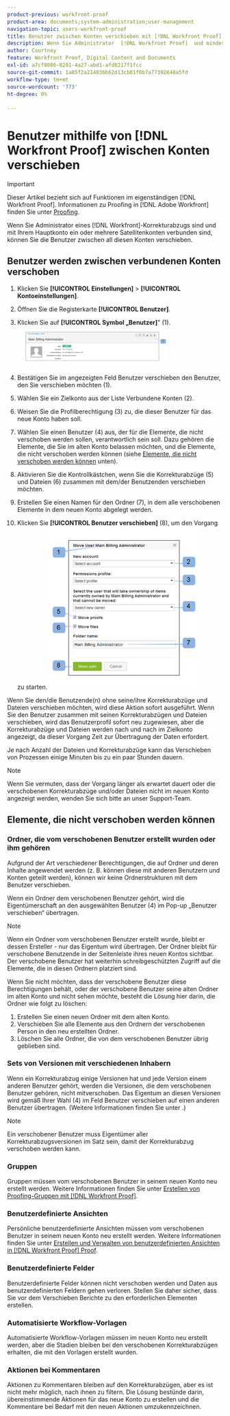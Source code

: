 ```yaml
---
product-previous: workfront-proof
product-area: documents;system-administration;user-management
navigation-topic: users-workfront-proof
title: Benutzer zwischen Konten verschieben mit [!DNL Workfront Proof]
description: Wenn Sie Administrator  [!DNL Workfront Proof]  und mindestens ein Satellitenkonto mit Ihrem Hauptkonto verbunden ist, können Sie die Benutzer zwischen all diesen Konten verschieben.
author: Courtney
feature: Workfront Proof, Digital Content and Documents
exl-id: a7cf8086-8291-4a27-abd1-afd8217f1fcc
source-git-commit: 1a85f2a214036b62d13cb01f0b7a77392648a5fd
workflow-type: tm+mt
source-wordcount: '773'
ht-degree: 0%

---
```


# Benutzer mithilfe von [!DNL Workfront Proof] zwischen Konten verschieben

>[!IMPORTANT]
>
>Dieser Artikel bezieht sich auf Funktionen im eigenständigen [!DNL Workfront Proof]. Informationen zu Proofing in [!DNL Adobe Workfront] finden Sie unter [Proofing](../../../review-and-approve-work/proofing/proofing.md).

Wenn Sie Administrator eines [!DNL Workfront]-Korrekturabzugs sind und mit Ihrem Hauptkonto ein oder mehrere Satellitenkonten verbunden sind, können Sie die Benutzer zwischen all diesen Konten verschieben.

## Benutzer werden zwischen verbundenen Konten verschoben

1. Klicken Sie **[!UICONTROL Einstellungen]** > **[!UICONTROL Kontoeinstellungen]**.

1. Öffnen Sie die Registerkarte **[!UICONTROL Benutzer]**.
1. Klicken Sie auf **[!UICONTROL Symbol „Benutzer]**&quot; (1). ![Move_user2.png](assets/move-user2-350x95.png)

1. Bestätigen Sie im angezeigten Feld Benutzer verschieben den Benutzer, den Sie verschieben möchten (1).
1. Wählen Sie ein Zielkonto aus der Liste Verbundene Konten (2).
1. Weisen Sie die Profilberechtigung (3) zu, die dieser Benutzer für das neue Konto haben soll.
1. Wählen Sie einen Benutzer (4) aus, der für die Elemente, die nicht verschoben werden sollen, verantwortlich sein soll.
Dazu gehören die Elemente, die Sie im alten Konto belassen möchten, und die Elemente, die nicht verschoben werden können (siehe [Elemente, die nicht verschoben werden können](https://support.workfront.com/knowledge/articles/115004087708/en-us?brand_id=662728&amp;return_to=%2Fhc%2Fen-us%2Farticles%2F115004087708#Items-that-can&#39;t-be-moved) unten).

1. Aktivieren Sie die Kontrollkästchen, wenn Sie die Korrekturabzüge (5) und Dateien (6) zusammen mit dem/der Benutzenden verschieben möchten.
1. Erstellen Sie einen Namen für den Ordner (7), in dem alle verschobenen Elemente in dem neuen Konto abgelegt werden.
1. Klicken Sie **[!UICONTROL Benutzer verschieben]** (8), um den Vorgang zu starten.
   ![Moving_users_pop-up.png](assets/moving-users-pop-up-350x380.png)

Wenn Sie den/die Benutzende(n) ohne seine/ihre Korrekturabzüge und Dateien verschieben möchten, wird diese Aktion sofort ausgeführt. Wenn Sie den Benutzer zusammen mit seinen Korrekturabzügen und Dateien verschieben, wird das Benutzerprofil sofort neu zugewiesen, aber die Korrekturabzüge und Dateien werden nach und nach im Zielkonto angezeigt, da dieser Vorgang Zeit zur Übertragung der Daten erfordert.

Je nach Anzahl der Dateien und Korrekturabzüge kann das Verschieben von Prozessen einige Minuten bis zu ein paar Stunden dauern.

>[!NOTE]
>
>Wenn Sie vermuten, dass der Vorgang länger als erwartet dauert oder die verschobenen Korrekturabzüge und/oder Dateien nicht im neuen Konto angezeigt werden, wenden Sie sich bitte an unser Support-Team.

## Elemente, die nicht verschoben werden können

### Ordner, die vom verschobenen Benutzer erstellt wurden oder ihm gehören

Aufgrund der Art verschiedener Berechtigungen, die auf Ordner und deren Inhalte angewendet werden (z. B. können diese mit anderen Benutzern und Konten geteilt werden), können wir keine Ordnerstrukturen mit dem Benutzer verschieben.

Wenn ein Ordner dem verschobenen Benutzer gehört, wird die Eigentümerschaft an den ausgewählten Benutzer (4) im Pop-up „Benutzer verschieben“ übertragen.

>[!NOTE]
>
>Wenn ein Ordner vom verschobenen Benutzer erstellt wurde, bleibt er dessen Ersteller - nur das Eigentum wird übertragen. Der Ordner bleibt für verschobene Benutzende in der Seitenleiste ihres neuen Kontos sichtbar. Der verschobene Benutzer hat weiterhin schreibgeschützten Zugriff auf die Elemente, die in diesen Ordnern platziert sind.

Wenn Sie nicht möchten, dass der verschobene Benutzer diese Berechtigungen behält, oder der verschobene Benutzer seine alten Ordner im alten Konto und nicht sehen möchte, besteht die Lösung hier darin, die Ordner wie folgt zu löschen:

1. Erstellen Sie einen neuen Ordner mit dem alten Konto.
1. Verschieben Sie alle Elemente aus den Ordnern der verschobenen Person in den neu erstellten Ordner.
1. Löschen Sie alle Ordner, die von dem verschobenen Benutzer übrig geblieben sind.

### Sets von Versionen mit verschiedenen Inhabern

Wenn ein Korrekturabzug einige Versionen hat und jede Version einem anderen Benutzer gehört, werden die Versionen, die dem verschobenen Benutzer gehören, nicht mitverschoben. Das Eigentum an diesen Versionen wird gemäß Ihrer Wahl (4) im Feld Benutzer verschieben auf einen anderen Benutzer übertragen. (Weitere Informationen finden Sie unter .)

>[!NOTE]
>
>Ein verschobener Benutzer muss Eigentümer aller Korrekturabzugsversionen im Satz sein, damit der Korrekturabzug verschoben werden kann.

### Gruppen

Gruppen müssen vom verschobenen Benutzer in seinem neuen Konto neu erstellt werden. Weitere Informationen finden Sie unter [Erstellen von Proofing-Gruppen mit [!DNL Workfront Proof]](../../../workfront-proof/wp-mnguserscontacts/groups/create-proofing-groups.md).

### Benutzerdefinierte Ansichten

Persönliche benutzerdefinierte Ansichten müssen vom verschobenen Benutzer in seinem neuen Konto neu erstellt werden. Weitere Informationen finden Sie unter [Erstellen und Verwalten von benutzerdefinierten Ansichten in [!DNL Workfront Proof] Proof](../../../workfront-proof/wp-work-proofsfiles/manage-your-work/create-and-manage-custom-views.md).

### Benutzerdefinierte Felder

Benutzerdefinierte Felder können nicht verschoben werden und Daten aus benutzerdefinierten Feldern gehen verloren. Stellen Sie daher sicher, dass Sie vor dem Verschieben Berichte zu den erforderlichen Elementen erstellen.

### Automatisierte Workflow-Vorlagen

Automatisierte Workflow-Vorlagen müssen im neuen Konto neu erstellt werden, aber die Stadien bleiben bei den verschobenen Korrekturabzügen erhalten, die mit den Vorlagen erstellt wurden.

### Aktionen bei Kommentaren

Aktionen zu Kommentaren bleiben auf den Korrekturabzügen, aber es ist nicht mehr möglich, nach ihnen zu filtern. Die Lösung bestünde darin, übereinstimmende Aktionen für das neue Konto zu erstellen und die Kommentare bei Bedarf mit den neuen Aktionen umzukennzeichnen.
